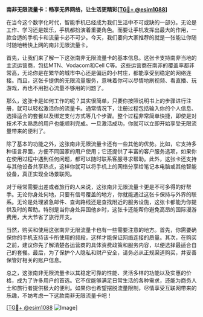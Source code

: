 **南非无限流量卡：畅享无界网络，让生活更精彩[[TG💪+ @esim1088](https://t.me/s/esim1088)]**

在当今这个数字化时代，智能手机已经成为我们生活中不可或缺的一部分。无论是工作、学习还是娱乐，手机都扮演着重要角色。而要让手机发挥出最大的作用，一款合适的手机卡和流量卡必不可少。今天，我们要向大家推荐的就是一张能让你随时随地畅快上网的南非无限流量卡。

首先，让我们来了解一下这张南非无限流量卡的基本信息。这张卡支持南非当地的主流运营商，包括MTN、Vodacom和Cell C等。这些运营商在南非的覆盖率都非常高，无论你是在繁华的城市中心还是偏远的小村庄，都能享受到稳定的网络连接。而且，这张卡提供的无限流量服务，意味着你可以尽情地刷视频、看直播、玩游戏，再也不用担心流量不够用的问题了。

那么，这张卡是如何工作的呢？其实很简单，只要你按照说明书上的步骤进行注册，就可以轻松激活你的流量卡。通常情况下，注册过程包括输入你的个人信息、选择适合的套餐以及绑定支付方式等几个步骤。整个过程非常简单快捷，即使是对技术不太熟悉的用户也能顺利完成。一旦激活成功，你就可以立即开始享受无限流量带来的便利了。

除了基本的功能之外，这张南非无限流量卡还有一些其他的优势。比如，它支持多种语言界面，方便不同国家的用户使用；它还提供了丰富的客户服务选项，如果你在使用过程中遇到任何问题，都可以随时联系客服寻求帮助。此外，这张卡还支持与其他设备共享热点，这样你就可以将手机上的网络分享给笔记本电脑或其他智能设备，真正实现全场景联网。

对于经常需要出差或者旅行的人来说，这张南非无限流量卡更是不可多得的好帮手。无论你身处何地，只要有信号覆盖的地方，你就能通过这张卡保持与外界的联系。无论是处理紧急邮件、查询路线还是查找附近的服务设施，这张卡都能为你提供及时的帮助。特别是当你身处异国他乡时，这张卡还能帮你避免高昂的国际漫游费用，大大节省了旅行开支。

当然，购买和使用这张南非无限流量卡也有一些需要注意的地方。首先，你需要确保你的手机支持该卡所使用的频段，这样才能保证网络连接的质量。其次，在购买之前，建议你先了解清楚各运营商的具体资费政策和服务内容，以便选择最适合自己的套餐。最后，为了保护个人隐私和财产安全，请务必从正规渠道购买，并妥善保管好相关的账户信息。

总之，这张南非无限流量卡以其稳定可靠的性能、灵活多样的功能以及实惠的价格，成为了许多用户的首选。它不仅能够满足日常生活的各种需求，还能为商务人士和旅行者提供极大的便利。如果你也希望摆脱流量限制，尽情享受互联网带来的乐趣，不妨考虑一下这款南非无限流量卡吧！

[[TG💪+ @esim1088](https://t.me/s/esim1088) ![Image](https://i.postimg.cc/4NQfJmqS/Snipaste-2025-05-13-00-14-12.png)]